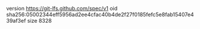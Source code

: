 version https://git-lfs.github.com/spec/v1
oid sha256:05002344eff5956ad2ee4cfac40b4de2f27f0185fefc5e8fab15407e439af3ef
size 8328
